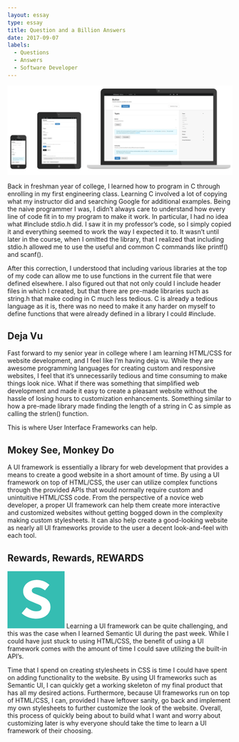 ```yaml
---
layout: essay
type: essay
title: Question and a Billion Answers
date: 2017-09-07
labels:
  - Questions
  - Answers
  - Software Developer
---
```


<img class="ui large center floated image" src="../images/devices.png">

Back in freshman year of college, I learned how to program in C through enrolling in my first engineering class. Learning C involved a lot of copying what my instructor did and searching Google for additional examples. Being the naive programmer I was, I didn’t always care to understand how every line of code fit in to my program to make it work. In particular, I had no idea what #include stdio.h did. I saw it in my professor’s code, so I simply copied it and everything seemed to work the way I expected it to. It wasn’t until later in the course, when I omitted the library, that I realized that including stdio.h allowed me to use the useful and common C commands like printf() and scanf().

After this correction, I understood that including various libraries at the top of my code can allow me to use functions in the current file that were defined elsewhere. I also figured out that not only could I include header files in which I created, but that there are pre-made libraries such as string.h that make coding in C much less tedious. C is already a tedious language as it is, there was no need to make it any harder on myself to define functions that were already defined in a library I could #include.

## Deja Vu
Fast forward to my senior year in college where I am learning HTML/CSS for website development, and I feel like I’m having deja vu. While they are awesome programming languages for creating custom and responsive websites, I feel that it’s unnecessarily tedious and time consuming to make things look nice. What if there was something that simplified web development and made it easy to create a pleasant website without the hassle of losing hours to customization enhancements. Something similar to how a pre-made library made finding the length of a string in C as simple as calling the strlen() function.

This is where User Interface Frameworks can help.

## Mokey See, Monkey Do
A UI framework is essentially a library for web development that provides a means to create a good website in a short amount of time. By using a UI framework on top of HTML/CSS, the user can utilize complex functions through the provided APIs that would normally require custom and unintuitive HTML/CSS code. From the perspective of a novice web developer, a proper UI framework can help them create more interactive and customized websites without getting bogged down in the complexity making custom stylesheets. It can also help create a good-looking website as nearly all UI frameworks provide to the user a decent look-and-feel with each tool.


## Rewards, Rewards, REWARDS
<img class="ui small left image" src="../images/logo.png">
Learning a UI framework can be quite challenging, and this was the case when I learned Semantic UI during the past week. While I could have just stuck to using HTML/CSS, the benefit of using a UI framework comes with the amount of time I could save utilizing the built-in API’s.

Time that I spend on creating stylesheets in CSS is time I could have spent on adding functionality to the website. By using UI frameworks such as Semantic UI, I can quickly get a working skeleton of my final product that has all my desired actions. Furthermore, because UI frameworks run on top of HTML/CSS, I can, provided I have leftover sanity, go back and implement my own stylesheets to further customize the look of the website. Overall, this process of quickly being about to build what I want and worry about customizing later is why everyone should take the time to learn a UI framework of their choosing.
